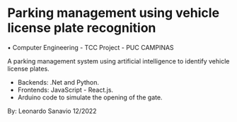 # Parking management using vehicle license plate recognition

• Computer Engineering - TCC Project - PUC CAMPINAS

A parking management system using artificial intelligence to identify vehicle license plates.

- Backends: .Net and Python.
- Frontends: JavaScript - React.js.
- Arduino code to simulate the opening of the gate.


By: Leonardo Sanavio
12/2022
